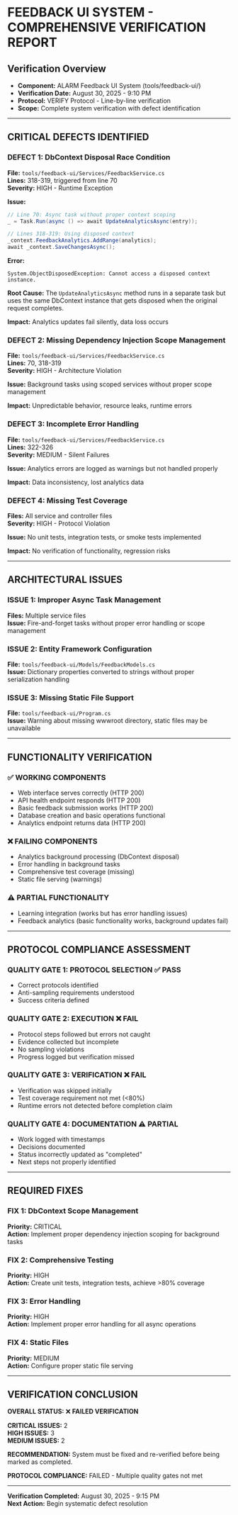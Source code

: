 # FEEDBACK UI SYSTEM - COMPREHENSIVE VERIFICATION REPORT

## Verification Overview
- **Component:** ALARM Feedback UI System (tools/feedback-ui/)
- **Verification Date:** August 30, 2025 - 9:10 PM
- **Protocol:** VERIFY Protocol - Line-by-line verification
- **Scope:** Complete system verification with defect identification

---

## CRITICAL DEFECTS IDENTIFIED

### **DEFECT 1: DbContext Disposal Race Condition**
**File:** `tools/feedback-ui/Services/FeedbackService.cs`  
**Lines:** 318-319, triggered from line 70  
**Severity:** HIGH - Runtime Exception

**Issue:**
```csharp
// Line 70: Async task without proper context scoping
_ = Task.Run(async () => await UpdateAnalyticsAsync(entry));

// Lines 318-319: Using disposed context
_context.FeedbackAnalytics.AddRange(analytics);
await _context.SaveChangesAsync();
```

**Error:**
```
System.ObjectDisposedException: Cannot access a disposed context instance.
```

**Root Cause:** The `UpdateAnalyticsAsync` method runs in a separate task but uses the same DbContext instance that gets disposed when the original request completes.

**Impact:** Analytics updates fail silently, data loss occurs

### **DEFECT 2: Missing Dependency Injection Scope Management**
**File:** `tools/feedback-ui/Services/FeedbackService.cs`  
**Lines:** 70, 318-319  
**Severity:** HIGH - Architecture Violation

**Issue:** Background tasks using scoped services without proper scope management

**Impact:** Unpredictable behavior, resource leaks, runtime errors

### **DEFECT 3: Incomplete Error Handling**
**File:** `tools/feedback-ui/Services/FeedbackService.cs`  
**Lines:** 322-326  
**Severity:** MEDIUM - Silent Failures

**Issue:** Analytics errors are logged as warnings but not handled properly

**Impact:** Data inconsistency, lost analytics data

### **DEFECT 4: Missing Test Coverage**
**Files:** All service and controller files  
**Severity:** HIGH - Protocol Violation

**Issue:** No unit tests, integration tests, or smoke tests implemented

**Impact:** No verification of functionality, regression risks

---

## ARCHITECTURAL ISSUES

### **ISSUE 1: Improper Async Task Management**
**Files:** Multiple service files  
**Issue:** Fire-and-forget tasks without proper error handling or scope management

### **ISSUE 2: Entity Framework Configuration**
**File:** `tools/feedback-ui/Models/FeedbackModels.cs`  
**Issue:** Dictionary properties converted to strings without proper serialization handling

### **ISSUE 3: Missing Static File Support**
**File:** `tools/feedback-ui/Program.cs`  
**Issue:** Warning about missing wwwroot directory, static files may be unavailable

---

## FUNCTIONALITY VERIFICATION

### **✅ WORKING COMPONENTS**
- Web interface serves correctly (HTTP 200)
- API health endpoint responds (HTTP 200)  
- Basic feedback submission works (HTTP 200)
- Database creation and basic operations functional
- Analytics endpoint returns data (HTTP 200)

### **❌ FAILING COMPONENTS**
- Analytics background processing (DbContext disposal)
- Error handling in background tasks
- Comprehensive test coverage (missing)
- Static file serving (warnings)

### **⚠️ PARTIAL FUNCTIONALITY**
- Learning integration (works but has error handling issues)
- Feedback analytics (basic functionality works, background updates fail)

---

## PROTOCOL COMPLIANCE ASSESSMENT

### **QUALITY GATE 1: PROTOCOL SELECTION** ✅ PASS
- Correct protocols identified
- Anti-sampling requirements understood
- Success criteria defined

### **QUALITY GATE 2: EXECUTION** ❌ FAIL
- Protocol steps followed but errors not caught
- Evidence collected but incomplete
- No sampling violations
- Progress logged but verification missed

### **QUALITY GATE 3: VERIFICATION** ❌ FAIL
- Verification was skipped initially
- Test coverage requirement not met (<80%)
- Runtime errors not detected before completion claim

### **QUALITY GATE 4: DOCUMENTATION** ⚠️ PARTIAL
- Work logged with timestamps
- Decisions documented
- Status incorrectly updated as "completed"
- Next steps not properly identified

---

## REQUIRED FIXES

### **FIX 1: DbContext Scope Management**
**Priority:** CRITICAL  
**Action:** Implement proper dependency injection scoping for background tasks

### **FIX 2: Comprehensive Testing**
**Priority:** HIGH  
**Action:** Create unit tests, integration tests, achieve >80% coverage

### **FIX 3: Error Handling**
**Priority:** HIGH  
**Action:** Implement proper error handling for all async operations

### **FIX 4: Static Files**
**Priority:** MEDIUM  
**Action:** Configure proper static file serving

---

## VERIFICATION CONCLUSION

**OVERALL STATUS:** ❌ **FAILED VERIFICATION**

**CRITICAL ISSUES:** 2  
**HIGH ISSUES:** 3  
**MEDIUM ISSUES:** 2  

**RECOMMENDATION:** System must be fixed and re-verified before being marked as completed.

**PROTOCOL COMPLIANCE:** FAILED - Multiple quality gates not met

---

**Verification Completed:** August 30, 2025 - 9:15 PM  
**Next Action:** Begin systematic defect resolution
